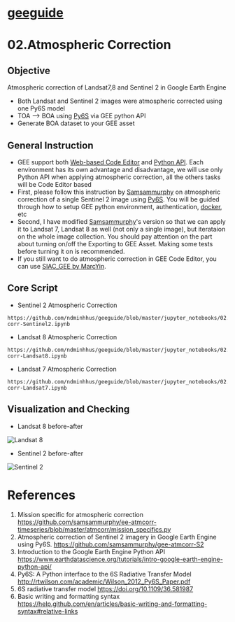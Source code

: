 # [geeguide](geeguide/README.md)

# 02.Atmospheric Correction
## Objective
Atmospheric correction of Landsat7,8 and Sentinel 2 in Google Earth Engine  
- Both Landsat and Sentinel 2 images were atmospheric corrected using one Py6S model
- TOA --> BOA using [Py6S](http://rtwilson.com/academic/Wilson_2012_Py6S_Paper.pdf) via GEE python API
- Generate BOA dataset to your GEE asset

## General Instruction
- GEE support both [Web-based Code Editor](https://developers.google.com/earth-engine/playground) and [Python API](https://www.earthdatascience.org/tutorials/intro-google-earth-engine-python-api/). Each environment has its own advantage and disadvantage, we will use only Python API when applying atmospheric correction, all the others tasks will be Code Editor based
- First, please follow this instruction by  [Samsammurphy](https://github.com/samsammurphy/gee-atmcorr-S2) on atmospheric correction of a single Sentinel 2 image using [Py6S](http://rtwilson.com/academic/Wilson_2012_Py6S_Paper.pdf). You will be guided through how to setup GEE python environment, authentication, [docker](https://www.docker.com/products/container-runtime), etc 
- Second, I have modified [Samsammurphy](https://github.com/samsammurphy/gee-atmcorr-S2)'s version so that we can apply it to Landsat 7, Landsat 8 as well (not only a single image), but iterataion on the whole image collection. You should pay attention on the part about turning on/off the Exporting to GEE Asset. Making some tests before turning it on is recommended. 
- If you still want to do atmospheric correction in GEE Code Editor, you can use [SIAC_GEE by MarcYin](https://github.com/MarcYin/SIAC_GEE). 
## Core Script
- Sentinel 2 Atmospheric Correction
```
https://github.com/ndminhhus/geeguide/blob/master/jupyter_notebooks/02.Atm-corr-Sentinel2.ipynb
```
- Landsat 8 Atmospheric Correction
```
https://github.com/ndminhhus/geeguide/blob/master/jupyter_notebooks/02.Atm-corr-Landsat8.ipynb
```
- Landsat 7 Atmospheric Correction
```
https://github.com/ndminhhus/geeguide/blob/master/jupyter_notebooks/02.Atm-corr-Landsat7.ipynb
```
## Visualization and Checking

- Landsat 8 before-after

![Landsat 8](https://user-images.githubusercontent.com/40456844/61792009-f1777a80-ae1b-11e9-9839-101f6279ffb6.png)

- Sentinel 2 before-after

![Sentinel 2](https://user-images.githubusercontent.com/40456844/61792002-efadb700-ae1b-11e9-9319-d1182fe51caa.png)


# References
1. Mission specific for atmospheric correction
https://github.com/samsammurphy/ee-atmcorr-timeseries/blob/master/atmcorr/mission_specifics.py
2. Atmospheric correction of Sentinel 2 imagery in Google Earth Engine using Py6S.
https://github.com/samsammurphy/gee-atmcorr-S2
3. Introduction to the Google Earth Engine Python API
https://www.earthdatascience.org/tutorials/intro-google-earth-engine-python-api/
4. Py6S: A Python interface to the 6S Radiative Transfer Model
http://rtwilson.com/academic/Wilson_2012_Py6S_Paper.pdf
5. 6S radiative transfer model 
https://doi.org/10.1109/36.581987
6. Basic writing and formatting syntax
https://help.github.com/en/articles/basic-writing-and-formatting-syntax#relative-links
